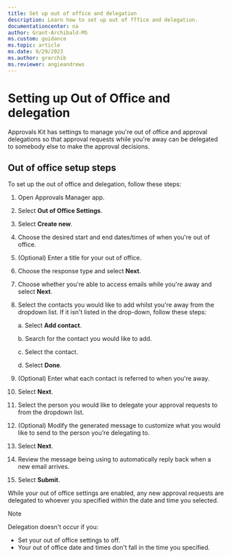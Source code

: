 ```yaml
---
title: Set up out of office and delegation
description: Learn how to set up out of fffice and delegation.
documentationcenter: na
author: Grant-Archibald-MS
ms.custom: guidance
ms.topic: article
ms.date: 9/29/2023
ms.author: grarchib
ms.reviewer: angieandrews
---
```


# Setting up Out of Office and delegation

Approvals Kit has settings to manage you're out of office and approval delegations so that approval requests while you're away can be delegated to somebody else to make the approval decisions.

## Out of office setup steps

To set up the out of office and delegation, follow these steps:

1. Open Approvals Manager app.

1. Select **Out of Office Settings**.

1. Select **Create new**.

1. Choose the desired start and end dates/times of when you're out of
    office.

1. (Optional) Enter a title for your out of office.

1. Choose the response type and select **Next**.

1. Choose whether you're able to access emails while you're away and select **Next**.

1. Select the contacts you would like to add whilst you're away from the dropdown list. If it isn't listed in the drop-down, follow these steps:

    a.  Select **Add contact**.

    b.  Search for the contact you would like to add.

    c.  Select the contact.

    d.  Select **Done**.

1. (Optional) Enter what each contact is referred to when you're away.

1. Select **Next**.

1. Select the person you would like to delegate your approval requests to from the dropdown list.

1. (Optional) Modify the generated message to customize what you would like to send to the person you're delegating to.

1. Select **Next**.

1. Review the message being using to automatically reply back when a new email arrives.

1. Select **Submit**.

While your out of office settings are enabled, any new approval requests are delegated to whoever you specified within the date and time you selected.

> [!NOTE] 
>
> Delegation doesn't occur if you:
> - Set your out of office settings to off.
> - Your out of office date and times don't fall in the time you specified.
